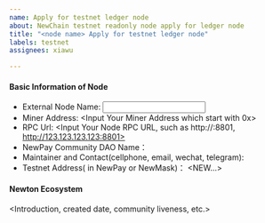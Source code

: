 ```yaml
---
name: Apply for testnet ledger node
about: NewChain testnet readonly node apply for ledger node
title: "<node name> Apply for testnet ledger node"
labels: testnet
assignees: xiawu

---
```


#### Basic Information of Node

- External Node Name: <Input Your External Node Name>
- Miner Address: <Input Your Miner Address which start with 0x>
- RPC Url: <Input Your Node RPC URL, such as http://<IP>:8801, http://123.123.123.123:8801>
- NewPay Community DAO Name：<Your DAO Name in NewPay>
- Maintainer and Contact(cellphone, email, wechat, telegram): <Your Contact>
- Testnet Address( in NewPay or NewMask)： <NEW...>

#### Newton Ecosystem

<Introduction, created date, community liveness, etc.>

<This describes how your nodes can help Newton ecology>
